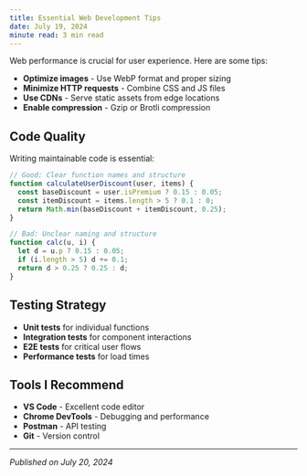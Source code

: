 ```yaml
---
title: Essential Web Development Tips
date: July 19, 2024
minute read: 3 min read
---
```


Web performance is crucial for user experience. Here are some tips:

- **Optimize images** - Use WebP format and proper sizing
- **Minimize HTTP requests** - Combine CSS and JS files
- **Use CDNs** - Serve static assets from edge locations
- **Enable compression** - Gzip or Brotli compression

## Code Quality

Writing maintainable code is essential:

```javascript
// Good: Clear function names and structure
function calculateUserDiscount(user, items) {
  const baseDiscount = user.isPremium ? 0.15 : 0.05;
  const itemDiscount = items.length > 5 ? 0.1 : 0;
  return Math.min(baseDiscount + itemDiscount, 0.25);
}

// Bad: Unclear naming and structure
function calc(u, i) {
  let d = u.p ? 0.15 : 0.05;
  if (i.length > 5) d += 0.1;
  return d > 0.25 ? 0.25 : d;
}
```

## Testing Strategy

- **Unit tests** for individual functions
- **Integration tests** for component interactions
- **E2E tests** for critical user flows
- **Performance tests** for load times

## Tools I Recommend

- **VS Code** - Excellent code editor
- **Chrome DevTools** - Debugging and performance
- **Postman** - API testing
- **Git** - Version control

---

_Published on July 20, 2024_

